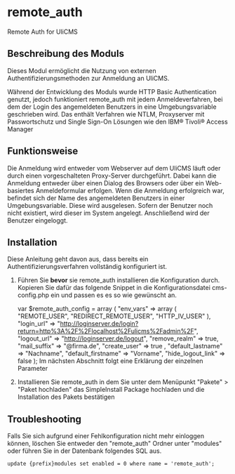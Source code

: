 # remote_auth
Remote Auth for UliCMS

## Beschreibung des Moduls
Dieses Modul ermöglicht die Nutzung von externen Authentifizierungsmethoden zur Anmeldung an UliCMS.

Während der Entwicklung des Moduls wurde HTTP Basic Authentication genutzt, jedoch funktioniert remote_auth mit jedem Anmeldeverfahren, bei dem der Login des angemeldeten Benutzers in eine Umgebungsvariable geschrieben wird.
Das enthält Verfahren wie NTLM, Proxyserver mit Passwortschutz und Single Sign-On Lösungen wie den IBM® Tivoli® Access Manager

## Funktionsweise
Die Anmeldung wird entweder vom Webserver auf dem UliCMS läuft oder durch einen vorgeschalteten Proxy-Server durchgeführt. Dabei kann die Anmeldung entweder über einen Dialog des Browsers oder über ein Web-basiertes Anmeldeformular erfolgen.
Wenn die Anmeldung erfolgreich war, befindet sich der Name des angemeldeten Benutzers in einer Umgebungsvariable. Diese wird ausgelesen. Sofern der Benutzer noch nicht existiert, wird dieser im System angelegt. Anschließend wird der Benutzer eingeloggt.

## Installation
Diese Anleitung geht davon aus, dass bereits ein Authentifizierungsverfahren vollständig konfiguriert ist.
1. Führen Sie **bevor** sie remote_auth installieren die Konfiguration durch.
Kopieren Sie dafür das folgende Snippet in die Konfigurationsdatei cms-config.php ein und passen es es so wie gewünscht an.

	var $remote_auth_config = array (
			"env_vars" => array (
					"REMOTE_USER",
					"REDIRECT_REMOTE_USER",
					"HTTP_IV_USER"
			),
			"login_url" => "http://loginserver.de/login?return=http%3A%2F%2Flocalhost%2Fulicms%2Fadmin%2F",
			"logout_url" => "http://loginserver.de/logout",
			"remove_realm" => true,
			"mail_suffix" => "@firma.de",
			"create_user" => true ,
			"default_lastname" => "Nachname",
			"default_firstname" => "Vorname",
			"hide_logout_link" => false
	);
Im nächsten Abschnitt folgt eine Erklärung der einzelnen Parameter
2. Installieren Sie remote_auth in dem Sie unter dem Menüpunkt "Pakete" > "Paket hochladen" das SimpleInstall Package hochladen und die Installation des Pakets bestätigen


## Troubleshooting
Falls Sie sich aufgrund einer Fehlkonfiguration nicht mehr einloggen können, löschen Sie entweder den "remote_auth" Ordner unter "modules" oder führen Sie in der Datenbank folgendes SQL aus.

    update {prefix}modules set enabled = 0 where name = 'remote_auth';
